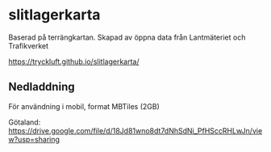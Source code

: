 # slitlagerkarta
Baserad på terrängkartan.
Skapad av öppna data från Lantmäteriet och Trafikverket

https://tryckluft.github.io/slitlagerkarta/

## Nedladdning
 För användning i mobil, format MBTiles (2GB)  
 
 Götaland:
 https://drive.google.com/file/d/18Jd81wno8dt7dNhSdNi_PfHSccRHLwJn/view?usp=sharing
